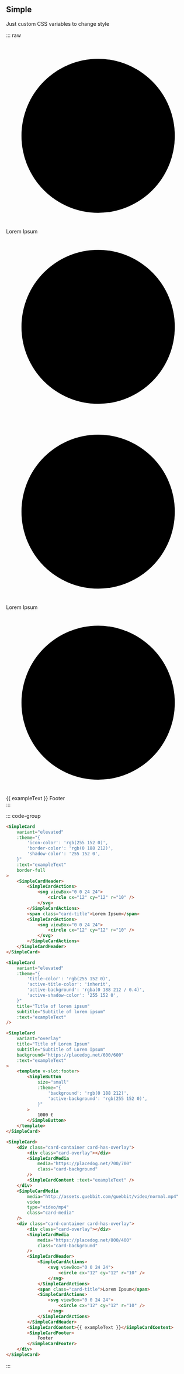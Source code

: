 ## Simple
Just custom CSS variables to change style

::: raw
<div class="dev-section">
    <SimpleCard
        variant="elevated"
        :theme="{
            'icon-color': 'rgb(255 152 0)',
            'border-color': 'rgb(0 188 212)',
            'shadow-color': '255 152 0',
        }"
        :text="exampleText"
        border-full
    >
        <SimpleCardHeader>
            <SimpleCardActions>
                <svg viewBox="0 0 24 24">
                    <circle cx="12" cy="12" r="10" />
                </svg>
            </SimpleCardActions>
            <span class="card-title">Lorem Ipsum</span>
            <SimpleCardActions>
                <svg viewBox="0 0 24 24">
                    <circle cx="12" cy="12" r="10" />
                </svg>
            </SimpleCardActions>
        </SimpleCardHeader>
    </SimpleCard>
    <SimpleCard
        variant="elevated"
        :theme="{
            'title-color': 'rgb(255 152 0)',
            'active-title-color': 'inherit',
            'active-background': 'rgba(0 188 212 / 0.4)',
            'active-shadow-color': '255 152 0',
        }"
        title="Title of lorem ipsum"
        subtitle="Subtitle of lorem ipsum"
        :text="exampleText"
    />
    <SimpleCard
        variant="overlay"
        title="Title of Lorem Ipsum"
        subtitle="Subtitle of Lorem Ipsum"
        background="https://placedog.net/600/600"
        :text="exampleText"
    >
        <template v-slot:footer>
            <SimpleButton
                size="small"
                :theme="{
                    'background': 'rgb(0 188 212)',
                    'active-background': 'rgb(255 152 0)',
                }"
            >
                1000 €
            </SimpleButton>
        </template>
    </SimpleCard>
    <SimpleCard>
        <div class="card-container card-has-overlay">
            <div class="card-overlay"></div>
            <SimpleCardMedia
                media="https://placedog.net/700/700"
                class="card-background"
            />
            <SimpleCardContent :text="exampleText" />
        </div>
        <SimpleCardMedia
            media="http://assets.guebbit.com/guebbit/video/normal.mp4"
            video
            type="video/mp4"
            class="card-media"
        />
        <div class="card-container card-has-overlay">
            <div class="card-overlay"></div>
            <SimpleCardMedia
                media="https://placedog.net/800/400"
                class="card-background"
            />
            <SimpleCardHeader>
                <SimpleCardActions>
                    <svg viewBox="0 0 24 24">
                        <circle cx="12" cy="12" r="10" />
                    </svg>
                </SimpleCardActions>
                <span class="card-title">Lorem Ipsum</span>
                <SimpleCardActions>
                    <svg viewBox="0 0 24 24">
                        <circle cx="12" cy="12" r="10" />
                    </svg>
                </SimpleCardActions>
            </SimpleCardHeader>
            <SimpleCardContent>{{ exampleText }}</SimpleCardContent>
            <SimpleCardFooter>
                Footer
            </SimpleCardFooter>
        </div>
    </SimpleCard>
</div>
:::

::: code-group
```html [border and icons mixed colors]
<SimpleCard
    variant="elevated"
    :theme="{
        'icon-color': 'rgb(255 152 0)',
        'border-color': 'rgb(0 188 212)',
        'shadow-color': '255 152 0',
    }"
    :text="exampleText"
    border-full
>
    <SimpleCardHeader>
        <SimpleCardActions>
            <svg viewBox="0 0 24 24">
                <circle cx="12" cy="12" r="10" />
            </svg>
        </SimpleCardActions>
        <span class="card-title">Lorem Ipsum</span>
        <SimpleCardActions>
            <svg viewBox="0 0 24 24">
                <circle cx="12" cy="12" r="10" />
            </svg>
        </SimpleCardActions>
    </SimpleCardHeader>
</SimpleCard>
```
```html [HOVER background and shadow mixed colors]
<SimpleCard
    variant="elevated"
    :theme="{
        'title-color': 'rgb(255 152 0)',
        'active-title-color': 'inherit',
        'active-background': 'rgba(0 188 212 / 0.4)',
        'active-shadow-color': '255 152 0',
    }"
    title="Title of lorem ipsum"
    subtitle="Subtitle of lorem ipsum"
    :text="exampleText"
/>
```
```html [Descriptive background card]
<SimpleCard
    variant="overlay"
    title="Title of Lorem Ipsum"
    subtitle="Subtitle of Lorem Ipsum"
    background="https://placedog.net/600/600"
    :text="exampleText"
>
    <template v-slot:footer>
        <SimpleButton
            size="small"
            :theme="{
                'background': 'rgb(0 188 212)',
                'active-background': 'rgb(255 152 0)',
            }"
        >
            1000 €
        </SimpleButton>
    </template>
</SimpleCard>
```
```html [Mix of various media and combinations]
<SimpleCard>
    <div class="card-container card-has-overlay">
        <div class="card-overlay"></div>
        <SimpleCardMedia
            media="https://placedog.net/700/700"
            class="card-background"
        />
        <SimpleCardContent :text="exampleText" />
    </div>
    <SimpleCardMedia
        media="http://assets.guebbit.com/guebbit/video/normal.mp4"
        video
        type="video/mp4"
        class="card-media"
    />
    <div class="card-container card-has-overlay">
        <div class="card-overlay"></div>
        <SimpleCardMedia
            media="https://placedog.net/800/400"
            class="card-background"
        />
        <SimpleCardHeader>
            <SimpleCardActions>
                <svg viewBox="0 0 24 24">
                    <circle cx="12" cy="12" r="10" />
                </svg>
            </SimpleCardActions>
            <span class="card-title">Lorem Ipsum</span>
            <SimpleCardActions>
                <svg viewBox="0 0 24 24">
                    <circle cx="12" cy="12" r="10" />
                </svg>
            </SimpleCardActions>
        </SimpleCardHeader>
        <SimpleCardContent>{{ exampleText }}</SimpleCardContent>
        <SimpleCardFooter>
            Footer
        </SimpleCardFooter>
    </div>
</SimpleCard>
```
:::
